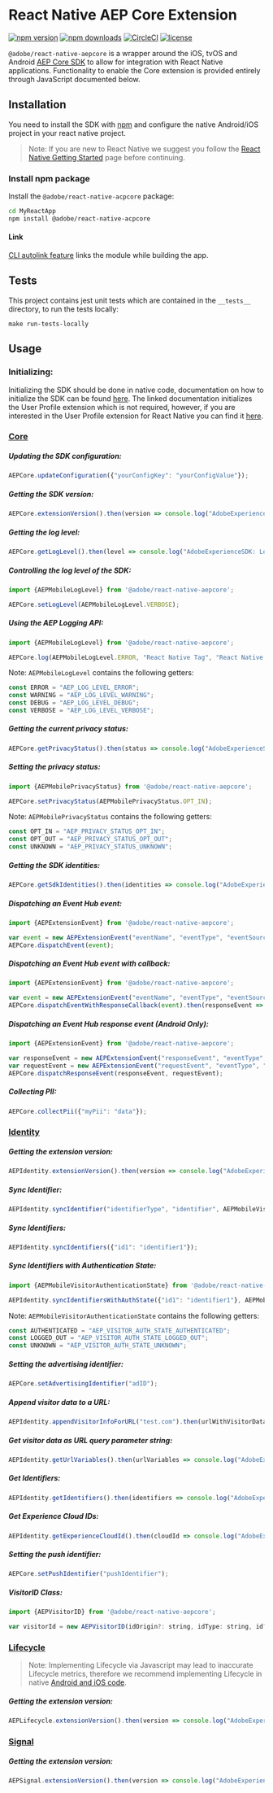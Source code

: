 # React Native AEP Core Extension

[![npm version](https://badge.fury.io/js/%40adobe%2Freact-native-acpcore.svg)](https://www.npmjs.com/package/@adobe/react-native-acpcore) 
[![npm downloads](https://img.shields.io/npm/dm/@adobe/react-native-acpcore)](https://www.npmjs.com/package/@adobe/react-native-acpcore)
[![CircleCI](https://img.shields.io/circleci/project/github/adobe/react-native-acpcore/main.svg?logo=circleci)](https://circleci.com/gh/adobe/workflows/react-native-acpcore) 
[![license](https://img.shields.io/npm/l/@adobe/react-native-acpcore.svg)](https://github.com/adobe/react-native-acpcore/blob/main/LICENSE)

`@adobe/react-native-aepcore` is a wrapper around the iOS, tvOS and Android [AEP Core SDK](https://aep-sdks.gitbook.io/docs/using-mobile-extensions/mobile-core) to allow for integration with React Native applications. Functionality to enable the Core extension is provided entirely through JavaScript documented below.

## Installation

You need to install the SDK with [npm](https://www.npmjs.com/) and configure the native Android/iOS project in your react native project.

> Note: If you are new to React Native we suggest you follow the [React Native Getting Started](<https://facebook.github.io/react-native/docs/getting-started.html>) page before continuing.

### Install npm package

Install the `@adobe/react-native-acpcore` package:

```bash
cd MyReactApp
npm install @adobe/react-native-acpcore
```

#### Link

[CLI autolink feature](https://github.com/react-native-community/cli/blob/master/docs/autolinking.md) links the module while building the app.


## Tests
This project contains jest unit tests which are contained in the `__tests__` directory, to run the tests locally:
```
make run-tests-locally
```

## Usage

### Initializing:

Initializing the SDK should be done in native code, documentation on how to initialize the SDK can be found [here](https://aep-sdks.gitbook.io/docs/getting-started/get-the-sdk#2-add-initialization-code). The linked documentation initializes the User Profile extension which is not required, however, if you are interested in the User Profile extension for React Native you can find it [here](https://www.npmjs.com/package/@adobe/react-native-acpuserprofile).

### [Core](https://aep-sdks.gitbook.io/docs/using-mobile-extensions/mobile-core)

##### Updating the SDK configuration:

```javascript
AEPCore.updateConfiguration({"yourConfigKey": "yourConfigValue"});
```

##### Getting the SDK version:
```javascript
AEPCore.extensionVersion().then(version => console.log("AdobeExperienceSDK: AEPCore version: " + version));
```

##### Getting the log level:
```javascript
AEPCore.getLogLevel().then(level => console.log("AdobeExperienceSDK: Log Level = " + level));
```

##### Controlling the log level of the SDK:
```javascript
import {AEPMobileLogLevel} from '@adobe/react-native-aepcore';

AEPCore.setLogLevel(AEPMobileLogLevel.VERBOSE);
```

##### Using the AEP Logging API:
```javascript
import {AEPMobileLogLevel} from '@adobe/react-native-aepcore';

AEPCore.log(AEPMobileLogLevel.ERROR, "React Native Tag", "React Native Message");
```

Note: `AEPMobileLogLevel` contains the following getters:

```javascript
const ERROR = "AEP_LOG_LEVEL_ERROR";
const WARNING = "AEP_LOG_LEVEL_WARNING";
const DEBUG = "AEP_LOG_LEVEL_DEBUG";
const VERBOSE = "AEP_LOG_LEVEL_VERBOSE";
```

##### Getting the current privacy status:
```javascript
AEPCore.getPrivacyStatus().then(status => console.log("AdobeExperienceSDK: Privacy Status = " + status));
```

##### Setting the privacy status:
```javascript
import {AEPMobilePrivacyStatus} from '@adobe/react-native-aepcore';

AEPCore.setPrivacyStatus(AEPMobilePrivacyStatus.OPT_IN);
```

Note: `AEPMobilePrivacyStatus` contains the following getters:

```javascript
const OPT_IN = "AEP_PRIVACY_STATUS_OPT_IN";
const OPT_OUT = "AEP_PRIVACY_STATUS_OPT_OUT";
const UNKNOWN = "AEP_PRIVACY_STATUS_UNKNOWN";
```

##### Getting the SDK identities:
```javascript
AEPCore.getSdkIdentities().then(identities => console.log("AdobeExperienceSDK: Identities = " + identities));
```

##### Dispatching an Event Hub event:
```javascript
import {AEPExtensionEvent} from '@adobe/react-native-aepcore';

var event = new AEPExtensionEvent("eventName", "eventType", "eventSource", {"testDataKey": "testDataValue"});
AEPCore.dispatchEvent(event);
```

##### Dispatching an Event Hub event with callback:
```javascript
import {AEPExtensionEvent} from '@adobe/react-native-aepcore';

var event = new AEPExtensionEvent("eventName", "eventType", "eventSource", {"testDataKey": "testDataValue"});
AEPCore.dispatchEventWithResponseCallback(event).then(responseEvent => console.log("AdobeExperienceSDK: responseEvent = " + responseEvent));
```

##### Dispatching an Event Hub response event (Android Only): 
```javascript
import {AEPExtensionEvent} from '@adobe/react-native-aepcore';

var responseEvent = new AEPExtensionEvent("responseEvent", "eventType", "eventSource", {"testDataKey": "testDataValue"});
var requestEvent = new AEPExtensionEvent("requestEvent", "eventType", "eventSource", {"testDataKey": "testDataValue"});
AEPCore.dispatchResponseEvent(responseEvent, requestEvent);
```

##### Collecting PII:
```javascript
AEPCore.collectPii({"myPii": "data"});
```

### [Identity](https://aep-sdks.gitbook.io/docs/using-mobile-extensions/mobile-core/identity)

##### Getting the extension version:
```javascript
AEPIdentity.extensionVersion().then(version => console.log("AdobeExperienceSDK: AEPIdentity version: " + version));
```

##### Sync Identifier:
```javascript
AEPIdentity.syncIdentifier("identifierType", "identifier", AEPMobileVisitorAuthenticationState.AUTHENTICATED);
```

##### Sync Identifiers:
```javascript
AEPIdentity.syncIdentifiers({"id1": "identifier1"});
```

##### Sync Identifiers with Authentication State:
```javascript
import {AEPMobileVisitorAuthenticationState} from '@adobe/react-native-aepcore';

AEPIdentity.syncIdentifiersWithAuthState({"id1": "identifier1"}, AEPMobileVisitorAuthenticationState.UNKNOWN);
```

Note: `AEPMobileVisitorAuthenticationState` contains the following getters:

```javascript
const AUTHENTICATED = "AEP_VISITOR_AUTH_STATE_AUTHENTICATED";
const LOGGED_OUT = "AEP_VISITOR_AUTH_STATE_LOGGED_OUT";
const UNKNOWN = "AEP_VISITOR_AUTH_STATE_UNKNOWN";
```

##### Setting the advertising identifier:

```javascript
AEPCore.setAdvertisingIdentifier("adID");
```

##### Append visitor data to a URL:

```javascript
AEPIdentity.appendVisitorInfoForURL("test.com").then(urlWithVisitorData => console.log("AdobeExperienceSDK: VisitorData = " + urlWithVisitorData));
```

##### Get visitor data as URL query parameter string:

```javascript
AEPIdentity.getUrlVariables().then(urlVariables => console.log("AdobeExperienceSDK: UrlVariables = " + urlVariables));
```

##### Get Identifiers:

```javascript
AEPIdentity.getIdentifiers().then(identifiers => console.log("AdobeExperienceSDK: Identifiers = " + identifiers));
```

##### Get Experience Cloud IDs:
```javascript
AEPIdentity.getExperienceCloudId().then(cloudId => console.log("AdobeExperienceSDK: CloudID = " + cloudId));
```

##### Setting the push identifier:
```javascript
AEPCore.setPushIdentifier("pushIdentifier");
```

##### VisitorID Class:
```javascript
import {AEPVisitorID} from '@adobe/react-native-aepcore';

var visitorId = new AEPVisitorID(idOrigin?: string, idType: string, id?: string, authenticationState?: AEPMobileVisitorAuthenticationState)
```

### [Lifecycle](https://aep-sdks.gitbook.io/docs/using-mobile-extensions/mobile-core/lifecycle)

> Note: Implementing Lifecycle via Javascript may lead to inaccurate Lifecycle metrics, therefore we recommend implementing Lifecycle in native [Android and iOS code](https://aep-sdks.gitbook.io/docs/using-mobile-extensions/mobile-core/lifecycle).

##### Getting the extension version:
```javascript
AEPLifecycle.extensionVersion().then(version => console.log("AdobeExperienceSDK: AEPLifecycle version: " + version));
```

### [Signal](https://aep-sdks.gitbook.io/docs/using-mobile-extensions/mobile-core/signals)
##### Getting the extension version:
```javascript
AEPSignal.extensionVersion().then(version => console.log("AdobeExperienceSDK: AEPSignal version: " + version));
```
